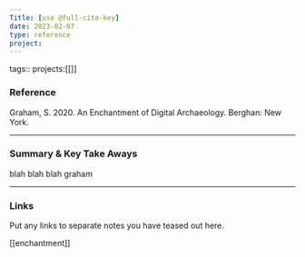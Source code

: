 ```yaml
---
Title: [use @full-cite-key]
date: 2023-02-07
type: reference
project:
---
```


tags::
projects:[[]]

### Reference 

Graham, S. 2020. An Enchantment of Digital Archaeology. Berghan: New York.


---

### Summary & Key Take Aways

blah blah blah graham

--- 

### Links
Put any links to separate notes you have teased out here.

[[enchantment]]